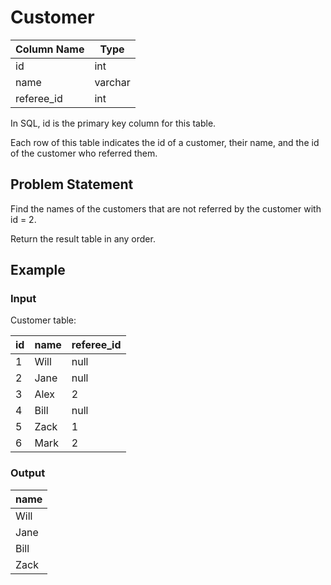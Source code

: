 # Customer

| Column Name | Type    |
|-------------|---------|
| id          | int     |
| name        | varchar |
| referee_id  | int     |

In SQL, id is the primary key column for this table.

Each row of this table indicates the id of a customer, their name, and the id of the customer who referred them.

## Problem Statement

Find the names of the customers that are not referred by the customer with id = 2.

Return the result table in any order.

## Example

### Input

Customer table:

| id | name | referee_id |
|----|------|------------|
| 1  | Will | null       |
| 2  | Jane | null       |
| 3  | Alex | 2          |
| 4  | Bill | null       |
| 5  | Zack | 1          |
| 6  | Mark | 2          |

### Output

| name |
|------|
| Will |
| Jane |
| Bill |
| Zack |
